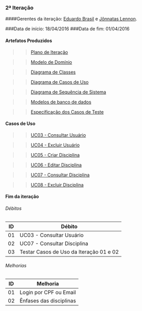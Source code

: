 ### 2ª Iteração

####Gerentes da iteração: [Eduardo Brasil](https://github.com/EduardoBrasil) e [Jônnatas Lennon](https://github.com/jonnatas).


###Data de início: 18/04/2016
###Data de fim: 01/04/2016

#### Artefatos Produzidos

>>[Plano de Iteração](https://github.com/vitornere/partiuformar/wiki/Plano-da-Itera%C3%A7%C3%A3o-2)

>>[Modelo de Domínio](https://github.com/vitornere/partiuformar/wiki/Modelo-de-Dom%C3%ADnio---2%C2%AAItera%C3%A7%C3%A3o)

>>[Diagrama de Classes](https://github.com/vitornere/partiuformar/wiki/Diagrama-de-Classes-2%C2%AA-Itera%C3%A7%C3%A3o)

>>[Diagrama de Casos de Uso](https://github.com/vitornere/partiuformar/wiki/Diagrama-de-Casos-de-Uso-2%C2%AA-Itera%C3%A7%C3%A3o)

>>[Diagrama de Sequência de Sistema](https://github.com/vitornere/partiuformar/wiki/Diagrama-de-Sequ%C3%AAncia-de-Sistema-2%C2%AA-Itera%C3%A7%C3%A3o)

>>[Modelos de banco de dados](https://github.com/vitornere/partiuformar/wiki/Modelos-do-Banco-de-Dados-2%C2%AA-Itera%C3%A7%C3%A3o)

>>[Especificação dos Casos de Teste](https://github.com/vitornere/partiuformar/wiki/Especifica%C3%A7%C3%A3o-dos-Casos-de-Teste-2%C2%AA-Itera%C3%A7%C3%A3o)

#### Casos de Uso

>>[UC03 - Consultar Usuário](https://github.com/vitornere/partiuformar/wiki/Especifica%C3%A7%C3%A3o-do-Caso-de-Uso-UC03---Consultar-Usu%C3%A1rio)

>>[UC04 - Excluir Usuário](https://github.com/vitornere/partiuformar/wiki/Especifica%C3%A7%C3%A3o-de-Caso-de-Uso-UC04---Excluir-Usu%C3%A1rio)

>>[UC05 - Criar Disciplina](https://github.com/vitornere/partiuformar/wiki/UC05---Criar-Disciplina)

>>[UC06 - Editar Disciplina](https://github.com/vitornere/partiuformar/wiki/UC06---Editar-Disciplina)

>>[UC07 - Consultar Disciplina](https://github.com/vitornere/partiuformar/wiki/UC07---Consultar-Disciplina)

>>[UC08 - Excluir Disciplina](https://github.com/vitornere/partiuformar/wiki/UC08---Excluir-Disciplina)


#### Fim da iteração

###### Débitos
ID|Débito|
-------|--------------|
01|UC03 - Consultar Usuário
02|UC07 - Consultar Disciplina
03|Testar Casos de Uso da Iteração 01 e 02

###### Melhorias
ID|Melhoria|
-------|--------------|
01|Login por CPF ou Email
02|Ênfases das disciplinas


